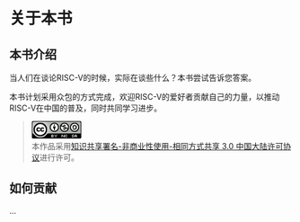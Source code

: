# 关于本书

## 本书介绍

当人们在谈论RISC-V的时候，实际在谈些什么？本书尝试告诉您答案。

本书计划采用众包的方式完成，欢迎RISC-V的爱好者贡献自己的力量，以推动RISC-V在中国的普及，同时共同学习进步。

> [![by-nc-sa-3.0-cn](/docs/assets/import.png)](https://creativecommons.org/licenses/by-nc-sa/3.0/cn/)<br>
> 本作品采用[知识共享署名-非商业性使用-相同方式共享 3.0 中国大陆许可协议](https://creativecommons.org/licenses/by-nc-sa/3.0/cn/)进行许可。

## 如何贡献

...

